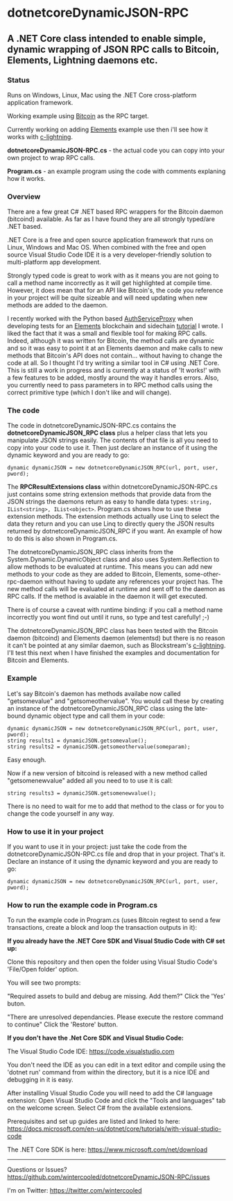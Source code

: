 # dotnetcoreDynamicJSON-RPC
## A .NET Core class intended to enable simple, dynamic wrapping of JSON RPC calls to Bitcoin, Elements, Lightning daemons etc.

### Status

Runs on Windows, Linux, Mac using the .NET Core cross-platform application framework.

Working example using [Bitcoin](https://github.com/bitcoin/bitcoin) as the RPC target.

Currently working on adding [Elements](https://elementsproject.org/) example use then i'll see how it works with [c-lightning](https://github.com/ElementsProject/lightning).

**dotnetcoreDynamicJSON-RPC.cs** - the actual code you can copy into your own project to wrap RPC calls.

**Program.cs** - an example program using the code with comments explaning how it works.

### Overview

There are a few great C# .NET based RPC wrappers for the Bitcoin daemon (bitcoind) available. As far as I have found they are all strongly typed/are .NET based. 

.NET Core is a free and open source application framework that runs on Linux, Windows and Mac OS. When combined with the free and open source Visual Studio Code IDE it is a very developer-friendly solution to multi-platform app development.

Strongly typed code is great to work with as it means you are not going to call a method name incorrectly as it will get highlighted at compile time. However, it does mean that for an API like Bitcoin's, the code you reference in your project will be quite sizeable and will need updating when new methods are added to the daemon. 

I recently worked with the Python based [AuthServiceProxy](https://github.com/jgarzik/python-bitcoinrpc) when developing tests for an [Elements](https://github.com/ElementsProject/elements) blockchain and sidechain [tutorial](https://elementsproject.org/elements-code-tutorial/overview) I wrote. I liked the fact that it was a small and flexible tool for making RPC calls. Indeed, although it was written for Bitcoin, the method calls are dynamic and so it was easy to point it at an Elements daemon and make calls to new methods that Bitcoin's API does not contain... without having to change the code at all. So I thought I'd try writing a similar tool in C# using .NET Core. This is still a work in progress and is currently at a status of 'It works!' with a few features to be added, mostly around the way it handles errors. Also, you currently need to pass parameters in to RPC method calls using the correct primitive type (which I don't like and will change).

### The code

The code in dotnetcoreDynamicJSON-RPC.cs contains the **dotnetcoreDynamicJSON_RPC class** plus a helper class that lets you manipulate JSON strings easily. The contents of that file is all you need to copy into your code to use it. Then just declare an instance of it using the dynamic keyword and you are ready to go:

```dynamic dynamicJSON = new dotnetcoreDynamicJSON_RPC(url, port, user, pword);```

The **RPCResultExtensions class** within dotnetcoreDynamicJSON-RPC.cs just contains some string extension methods that provide data from the JSON strings the daemons return as easy to handle data types: ```string, IList<string>, IList<object>```. Program.cs shows how to use these extension methods. The extension methods actually use Linq to select the data they return and you can use Linq to directly query the JSON results returned by dotnetcoreDynamicJSON_RPC if you want. An example of how to do this is also shown in Program.cs.

The dotnetcoreDynamicJSON_RPC class inherits from the System.Dynamic.DynamicObject class and also uses System.Reflection to allow methods to be evaluated at runtime. This means you can add new methods to your code as they are added to Bitcoin, Elements, some-other-rpc-daemon without having to update any references your project has. The new method calls will be evaluated at runtime and sent off to the daemon as RPC calls. If the method is avaiable in the daemon it will get executed.

There is of course a caveat with runtime binding: if you call a method name incorrectly you wont find out until it runs, so type and test carefully! ;-)

The dotnetcoreDynamicJSON_RPC class has been tested with the Bitcoin daemon (bitcoind) and Elements daemon (elementsd) but there is no reason it can't be pointed at any similar daemon, such as Blockstream's [c-lightning](https://github.com/ElementsProject/lightning). I'll test this next when I have finished the examples and documentation for Bitcoin and Elements.

### Example

Let's say Bitcoin's daemon has methods availabe now called "getsomevalue" and "getsomeothervalue". You would call these by creating an instance of the dotnetcoreDynamicJSON_RPC class using the late-bound dynamic object type and call them in your code:

~~~~
dynamic dynamicJSON = new dotnetcoreDynamicJSON_RPC(url, port, user, pword);
string results1 = dynamicJSON.getsomevalue();
string results2 = dynamicJSON.getsomeothervalue(someparam);
~~~~

Easy enough.

Now if a new version of bitcoind is released with a new method called "getsomenewvalue" added all you need to to use it is call:

~~~~
string results3 = dynamicJSON.getsomenewvalue();
~~~~

There is no need to wait for me to add that method to the class or for you to change the code yourself in any way.

### How to use it in your project

If you want to use it in your project: just take the code from the dotnetcoreDynamicJSON-RPC.cs file and drop that in your project. That's it. Declare an instance of it using the dynamic keyword and you are ready to go: 

```dynamic dynamicJSON = new dotnetcoreDynamicJSON_RPC(url, port, user, pword);```

### How to run the example code in Program.cs

To run the example code in Program.cs (uses Bitcoin regtest to send a few transactions, create a block and loop the transaction outputs in it): 

**If you already have the .NET Core SDK and Visual Studio Code with C# set up:**

Clone this repository and then open the folder using Visual Studio Code's 'File/Open folder' option.

You will see two prompts:

"Required assets to build and debug are missing. Add them?"
Click the 'Yes' buton.

"There are unresolved dependancies. Please execute the restore command to continue"
Click the 'Restore' button.

**If you don't have the .Net Core SDK and Visual Studio Code:**

The Visual Studio Code IDE: https://code.visualstudio.com 

You don't need the IDE as you can edit in a text editor and compile using the 'dotnet run' command from within the directory, but it is a nice IDE and debugging in it is easy. 

After installing Visual Studio Code you will need to add the C# language extension: 
Open Visual Studio Code and click the "Tools and languages" tab on the welcome screen. Select C# from the available extensions. 

Prerequisites and set up guides are listed and linked to here: https://docs.microsoft.com/en-us/dotnet/core/tutorials/with-visual-studio-code

The .NET Core SDK is here: https://www.microsoft.com/net/download

* * * 

Questions or Issues? https://github.com/wintercooled/dotnetcoreDynamicJSON-RPC/issues

I'm on Twitter: https://twitter.com/wintercooled
